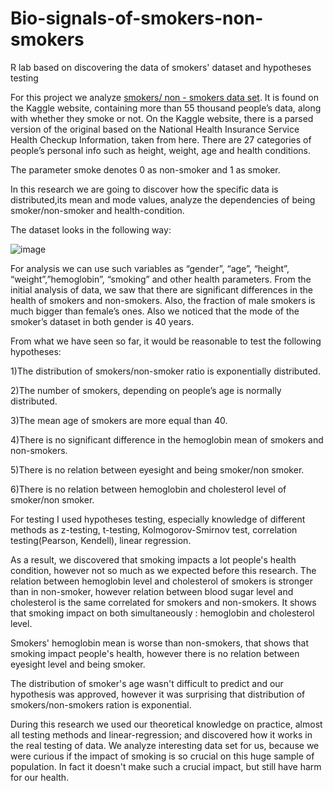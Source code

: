 # Bio-signals-of-smokers-non-smokers
R lab based on discovering the data of smokers' dataset and hypotheses testing 

For this project we analyze [smokers/ non - smokers data set](https://www.kaggle.com/datasets/kukuroo3/body-signal-of-smoking). It is found on the Kaggle website, containing more than 55 thousand people’s data, along with whether they smoke or not. On the Kaggle website, there is a parsed version of the original based on the National Health Insurance Service Health Checkup Information, taken from here. There are 27 categories of people’s personal info such as height, weight, age and health conditions.

The parameter smoke denotes 0 as non-smoker and 1 as smoker.

In this research we are going to discover how the specific data is distributed,its mean and mode values, analyze the dependencies of being smoker/non-smoker and health-condition.

The dataset looks in the following way:

![image](https://user-images.githubusercontent.com/92577132/210433295-44628c5c-ec1d-46cd-b393-6b1099c2e334.png)


For analysis we can use such variables as “gender”, “age”, “height”, “weight”,”hemoglobin”, “smoking” and other health parameters.
From the initial analysis of data, we saw that there are significant differences in the health of smokers and non-smokers. Also, the fraction of male smokers  is much bigger than  female’s ones. Also we noticed that the mode of the smoker’s dataset in both gender is 40 years.

From what we have seen so far, it would be reasonable to test the following hypotheses:


1)The distribution of smokers/non-smoker ratio is exponentially distributed.


2)The number of smokers, depending on people’s age is normally distributed.


3)The mean age of smokers are more equal than 40.


4)There is no significant difference in the hemoglobin mean of smokers and non-smokers.


5)There is no relation between eyesight and being smoker/non smoker.


6)There is no relation between hemoglobin and cholesterol level of  smoker/non smoker.

For testing I used hypotheses testing, especially knowledge of different methods as z-testing, t-testing, Kolmogorov-Smirnov test, correlation testing(Pearson, Kendell), linear regression.


As a result, we discovered that smoking impacts a lot people's health condition, however not so much as we expected before this research. The relation between hemoglobin level and cholesterol of smokers is stronger than in non-smoker, however relation between blood sugar level and cholesterol is the same correlated for smokers and non-smokers. It shows that smoking impact on both simultaneously : hemoglobin and cholesterol level.

Smokers' hemoglobin mean is worse than non-smokers, that shows that smoking impact people's health, however there is no relation between eyesight level and being smoker.

The distribution of smoker's age wasn't difficult to predict and our hypothesis was approved, however it was surprising that distribution of smokers/non-smokers ration is exponential.

During this research we used our theoretical knowledge on practice, almost all testing methods and linear-regression; and discovered how it works in the real testing of data. We analyze interesting data set for us, because we were curious if the impact of smoking is so crucial on this huge sample of population. In fact it doesn't make such a crucial impact, but still have harm for our health.
